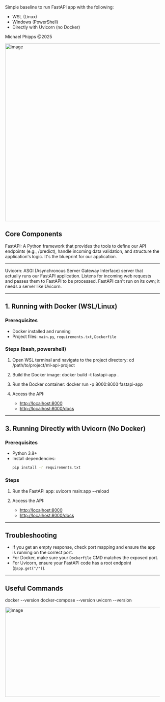
Simple baseline to run FastAPI app with the following:
- WSL (Linux)
- Windows (PowerShell)
- Directly with Uvicorn (no Docker)

Michael Phipps @2025

<img width="1021" height="577" alt="image" src="https://github.com/user-attachments/assets/e7da4e8d-2a39-46a7-8ace-0590ca66f200" />

## Core Components

FastAPI:
A Python framework that provides the tools to define our API endpoints (e.g., /predict), handle incoming data validation, and structure the application's logic. It's the blueprint for our application.

---------

Uvicorn: 
ASGI (Asynchronous Server Gateway Interface) server that actually runs our FastAPI application. Listens for incoming web requests and passes them to FastAPI to be processed. FastAPI can't run on its own; it needs a server like Uvicorn.

---------

## 1. Running with Docker (WSL/Linux)

### Prerequisites
- Docker installed and running
- Project files: `main.py`, `requirements.txt`, `Dockerfile`

### Steps (bash, powershell)
1. Open WSL terminal and navigate to the project directory:
	cd /path/to/project/ml-api-project

2. Build the Docker image:
	docker build -t fastapi-app .

3. Run the Docker container:
	docker run -p 8000:8000 fastapi-app
    
4. Access the API:
	- [http://localhost:8000](http://localhost:8000)
	- [http://localhost:8000/docs](http://localhost:8000/docs)

---

## 3. Running Directly with Uvicorn (No Docker)

### Prerequisites
- Python 3.8+
- Install dependencies:
	```bash
	pip install -r requirements.txt
	```

### Steps
1. Run the FastAPI app:
	uvicorn main:app --reload

2. Access the API:
	- [http://localhost:8000](http://localhost:8000)
	- [http://localhost:8000/docs](http://localhost:8000/docs)

---

## Troubleshooting
- If you get an empty response, check port mapping and ensure the app is running on the correct port.
- For Docker, make sure your `Dockerfile` CMD matches the exposed port.
- For Uvicorn, ensure your FastAPI code has a root endpoint (`@app.get("/")`).

---

## Useful Commands
  docker --version
  docker-compose --version
  uvicorn --version


<img width="578" height="292" alt="image" src="https://github.com/user-attachments/assets/003f0511-9669-4714-bd54-3c673c475037" />


